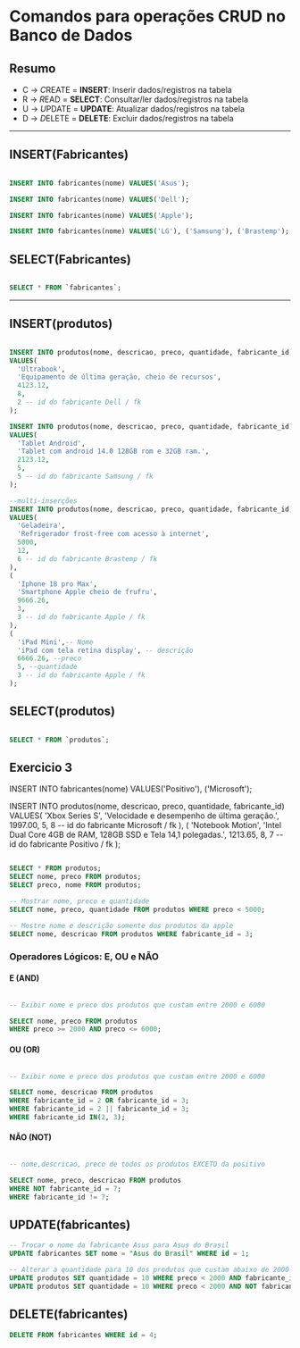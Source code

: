# Comandos para operações CRUD no Banco de Dados

## Resumo

- C -> *C*REATE = **INSERT**: Inserir dados/registros na tabela
- R -> *R*EAD = **SELECT**: Consultar/ler dados/registros na tabela
- U -> *U*PDATE = **UPDATE**: Atualizar dados/registros na tabela
- D -> *D*ELETE = **DELETE**: Excluir dados/registros na tabela

---

## INSERT(Fabricantes)

```sql

INSERT INTO fabricantes(nome) VALUES('Asus');

INSERT INTO fabricantes(nome) VALUES('Dell');

INSERT INTO fabricantes(nome) VALUES('Apple');

INSERT INTO fabricantes(nome) VALUES('LG'), ('Samsung'), ('Brastemp');
```

## SELECT(Fabricantes)

```sql

SELECT * FROM `fabricantes`;

```

---

## INSERT(produtos)

```sql

INSERT INTO produtos(nome, descricao, preco, quantidade, fabricante_id)
VALUES(
  'Ultrabook',
  'Equipamento de última geração, cheio de recursos',
  4123.12,
  8,
  2 -- id do fabricante Dell / fk
);

INSERT INTO produtos(nome, descricao, preco, quantidade, fabricante_id)
VALUES(
  'Tablet Android',
  'Tablet com android 14.0 128GB rom e 32GB ram.',
  2123.12,
  5,
  5 -- id do fabricante Samsung / fk
);

--multi-inserções
INSERT INTO produtos(nome, descricao, preco, quantidade, fabricante_id)
VALUES(
  'Geladeira',
  'Refrigerador frost-free com acesso à internet',
  5000,
  12,
  6 -- id do fabricante Brastemp / fk
),
(
  'Iphone 18 pro Max',
  'Smartphone Apple cheio de frufru',
  9666.26,
  3,
  3 -- id do fabricante Apple / fk
),
(
  'iPad Mini',-- Nome
  'iPad com tela retina display', -- descrição
  6666.26, --preco
  5, --quantidade
  3 -- id do fabricante Apple / fk
);

```

## SELECT(produtos)

```sql

SELECT * FROM `produtos`;

```

## Exercicio 3

INSERT INTO fabricantes(nome) VALUES('Positivo'), ('Microsoft');

INSERT INTO produtos(nome, descricao, preco, quantidade, fabricante_id)
VALUES(
'Xbox Series S',
'Velocidade e desempenho de última geração.',
1997.00,
5,
8 -- id do fabricante Microsoft / fk
),
(
'Notebook Motion',
'Intel Dual Core 4GB de RAM, 128GB SSD e Tela 14,1 polegadas.',
1213.65,
8,
7 -- id do fabricante Positivo / fk
);

```sql

SELECT * FROM produtos;
SELECT nome, preco FROM produtos;
SELECT preco, nome FROM produtos;

-- Mostrar nome, preco e quantidade
SELECT nome, preco, quantidade FROM produtos WHERE preco < 5000;

-- Mostre nome e descrição somente dos produtos da apple
SELECT nome, descricao FROM produtos WHERE fabricante_id = 3;
```

### Operadores Lógicos: E, OU e NÃO

#### E (AND)

```sql

-- Exibir nome e preco dos produtos que custam entre 2000 e 6000

SELECT nome, preco FROM produtos
WHERE preco >= 2000 AND preco <= 6000;

```

#### OU (OR)

```sql

-- Exibir nome e preco dos produtos que custam entre 2000 e 6000

SELECT nome, descricao FROM produtos
WHERE fabricante_id = 2 OR fabricante_id = 3;
WHERE fabricante_id = 2 || fabricante_id = 3;
WHERE fabricante_id IN(2, 3);

```

#### NÃO (NOT)

```sql

-- nome,descricao, preco de todos os produtos EXCETO da positivo

SELECT nome, preco, descricao FROM produtos
WHERE NOT fabricante_id = 7;
WHERE fabricante_id != 7;

```

## UPDATE(fabricantes)

```sql
-- Trocar o nome da fabricante Asus para Asus do Brasil
UPDATE fabricantes SET nome = "Asus do Brasil" WHERE id = 1;

-- Alterar a quantidade para 10 dos produtos que custam abaixo de 2000 exceto da microsoft
UPDATE produtos SET quantidade = 10 WHERE preco < 2000 AND fabricante_id != 8;
UPDATE produtos SET quantidade = 10 WHERE preco < 2000 AND NOT fabricante_id = 8;
```

## DELETE(fabricantes)

```sql
DELETE FROM fabricantes WHERE id = 4;

```
